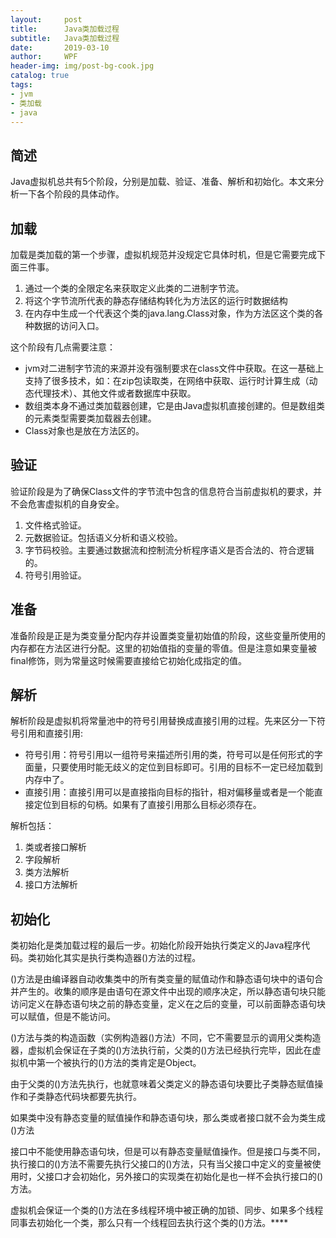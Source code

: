 ```yaml
---
layout:     post
title:      Java类加载过程
subtitle:   Java类加载过程
date:       2019-03-10
author:     WPF
header-img: img/post-bg-cook.jpg
catalog: true
tags:
- jvm
- 类加载
- java
---
```


## 简述
Java虚拟机总共有5个阶段，分别是加载、验证、准备、解析和初始化。本文来分析一下各个阶段的具体动作。

## 加载
加载是类加载的第一个步骤，虚拟机规范并没规定它具体时机，但是它需要完成下面三件事。
1. 通过一个类的全限定名来获取定义此类的二进制字节流。
2. 将这个字节流所代表的静态存储结构转化为方法区的运行时数据结构
3. 在内存中生成一个代表这个类的java.lang.Class对象，作为方法区这个类的各种数据的访问入口。

这个阶段有几点需要注意：
* jvm对二进制字节流的来源并没有强制要求在class文件中获取。在这一基础上支持了很多技术，如：在zip包读取类，在网络中获取、运行时计算生成（动态代理技术）、其他文件或者数据库中获取。
* 数组类本身不通过类加载器创建，它是由Java虚拟机直接创建的。但是数组类的元素类型需要类加载器去创建。
* Class对象也是放在方法区的。

## 验证
验证阶段是为了确保Class文件的字节流中包含的信息符合当前虚拟机的要求，并不会危害虚拟机的自身安全。
1. 文件格式验证。
2. 元数据验证。包括语义分析和语义校验。
3. 字节码校验。主要通过数据流和控制流分析程序语义是否合法的、符合逻辑的。
4. 符号引用验证。

## 准备
准备阶段是正是为类变量分配内存并设置类变量初始值的阶段，这些变量所使用的内存都在方法区进行分配。这里的初始值指的变量的零值。但是注意如果变量被final修饰，则为常量这时候需要直接给它初始化成指定的值。

## 解析
解析阶段是虚拟机将常量池中的符号引用替换成直接引用的过程。先来区分一下符号引用和直接引用:
* 符号引用：符号引用以一组符号来描述所引用的类，符号可以是任何形式的字面量，只要使用时能无歧义的定位到目标即可。引用的目标不一定已经加载到内存中了。
* 直接引用：直接引用可以是直接指向目标的指针，相对偏移量或者是一个能直接定位到目标的句柄。如果有了直接引用那么目标必须存在。

解析包括：
1. 类或者接口解析
2. 字段解析
3. 类方法解析
4. 接口方法解析

## 初始化
类初始化是类加载过程的最后一步。初始化阶段开始执行类定义的Java程序代码。类初始化其实是执行类构造器<clinit>()方法的过程。

<clinit>()方法是由编译器自动收集类中的所有类变量的赋值动作和静态语句块中的语句合并产生的。收集的顺序是由语句在源文件中出现的顺序决定，所以静态语句块只能访问定义在静态语句块之前的静态变量，定义在之后的变量，可以前面静态语句块可以赋值，但是不能访问。

<clinit>()方法与类的构造函数（实例构造器<init>()方法）不同，它不需要显示的调用父类构造器，虚拟机会保证在子类的<clinit>()方法执行前，父类的<clinit>()方法已经执行完毕，因此在虚拟机中第一个被执行的<clinit>()方法的类肯定是Object。

由于父类的<clinit>()方法先执行，也就意味着父类定义的静态语句块要比子类静态赋值操作和子类静态代码块都要先执行。

如果类中没有静态变量的赋值操作和静态语句块，那么类或者接口就不会为类生成<clinit>()方法

接口中不能使用静态语句块，但是可以有静态变量赋值操作。但是接口与类不同，执行接口的<clinit>()方法不需要先执行父接口的<clinit>()方法，只有当父接口中定义的变量被使用时，父接口才会初始化，另外接口的实现类在初始化是也一样不会执行接口的<clinit>()方法。

虚拟机会保证一个类的<clinit>()方法在多线程环境中被正确的加锁、同步、如果多个线程同事去初始化一个类，那么只有一个线程回去执行这个类的<clinit>()方法。****


